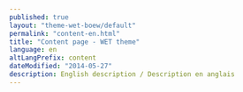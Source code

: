 ```yaml
---
published: true
layout: "theme-wet-boew/default"
permalink: "content-en.html"
title: "Content page - WET theme"
language: en
altLangPrefix: content
dateModified: "2014-05-27"
description: English description / Description en anglais
---
```


